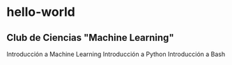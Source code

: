 # hello-world

## Club de Ciencias "Machine Learning"

Introducción a Machine Learning
Introducción a Python
Introducción a Bash
